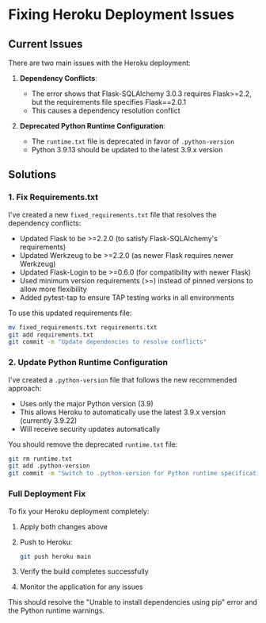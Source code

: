 # Fixing Heroku Deployment Issues

## Current Issues

There are two main issues with the Heroku deployment:

1. **Dependency Conflicts**: 
   - The error shows that Flask-SQLAlchemy 3.0.3 requires Flask>=2.2, but the requirements file specifies Flask==2.0.1
   - This causes a dependency resolution conflict

2. **Deprecated Python Runtime Configuration**:
   - The `runtime.txt` file is deprecated in favor of `.python-version`
   - Python 3.9.13 should be updated to the latest 3.9.x version

## Solutions

### 1. Fix Requirements.txt

I've created a new `fixed_requirements.txt` file that resolves the dependency conflicts:
- Updated Flask to be >=2.2.0 (to satisfy Flask-SQLAlchemy's requirements)
- Updated Werkzeug to be >=2.2.0 (as newer Flask requires newer Werkzeug)
- Updated Flask-Login to be >=0.6.0 (for compatibility with newer Flask)
- Used minimum version requirements (>=) instead of pinned versions to allow more flexibility
- Added pytest-tap to ensure TAP testing works in all environments

To use this updated requirements file:

```bash
mv fixed_requirements.txt requirements.txt
git add requirements.txt
git commit -m "Update dependencies to resolve conflicts"
```

### 2. Update Python Runtime Configuration

I've created a `.python-version` file that follows the new recommended approach:
- Uses only the major Python version (3.9)
- This allows Heroku to automatically use the latest 3.9.x version (currently 3.9.22)
- Will receive security updates automatically

You should remove the deprecated `runtime.txt` file:

```bash
git rm runtime.txt
git add .python-version
git commit -m "Switch to .python-version for Python runtime specification"
```

### Full Deployment Fix

To fix your Heroku deployment completely:

1. Apply both changes above
2. Push to Heroku:
   ```bash
   git push heroku main
   ```

3. Verify the build completes successfully
4. Monitor the application for any issues

This should resolve the "Unable to install dependencies using pip" error and the Python runtime warnings.